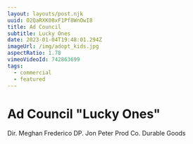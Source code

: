 ```yaml
---
layout: layouts/post.njk
uuid: O2QaRXK08xF1Pf8WnOwI8
title: Ad Council
subtitle: Lucky Ones
date: 2023-01-04T19:48:01.294Z
imageUrl: /img/adopt_kids.jpg
aspectRatio: 1.78
vimeoVideoId: 742863699
tags:
  - commercial
  - featured
---
```

# Ad Council "Lucky Ones"

Dir. Meghan Frederico
DP. Jon Peter
Prod Co. Durable Goods